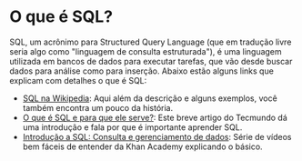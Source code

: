 # O que é SQL?

SQL, um acrônimo para Structured Query Language (que em tradução livre seria algo como "linguagem de consulta estruturada"), é uma linguagem utilizada em bancos de dados para executar tarefas, que vão desde buscar dados para análise como para inserção.
Abaixo estão alguns links que explicam com detalhes o que é SQL:
- [SQL na Wikipedia](https://pt.wikipedia.org/wiki/SQL): Aqui além da descrição e alguns exemplos, você também encontra um pouco da história.
- [O que é SQL e para que ele serve?](https://www.tecmundo.com.br/software/146482-sql-que-ele-serve.htm): Este breve artigo do Tecmundo dá uma introdução e fala por que é importante aprender SQL.
- [Introdução a SQL: Consulta e gerenciamento de dados](https://pt.khanacademy.org/computing/computer-programming/sql#sql-basics): Série de vídeos bem fáceis de entender da Khan Academy explicando o básico.

